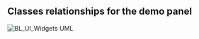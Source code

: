 ## Classes relationships for the demo panel
![BL_UI_Widgets UML](https://github.com/mmmrqs/bl_ui_widgets/blob/master/media/Classes_UML1.png)

